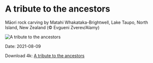 # A tribute to the ancestors

Māori rock carving by Matahi Whakataka-Brightwell, Lake Taupo, North Island, New Zealand (© Evgueni Zverev/Alamy)

![A tribute to the ancestors](https://bing.com/th?id=OHR.MineBay_EN-US9163715590_UHD.jpg&rf=LaDigue_UHD.jpg&pid=hp&w=1024&h=576)

Date: 2021-08-09

Download 4k: [A tribute to the ancestors](https://bing.com/th?id=OHR.MineBay_EN-US9163715590_UHD.jpg&rf=LaDigue_UHD.jpg&pid=hp&w=3840&h=2160)

